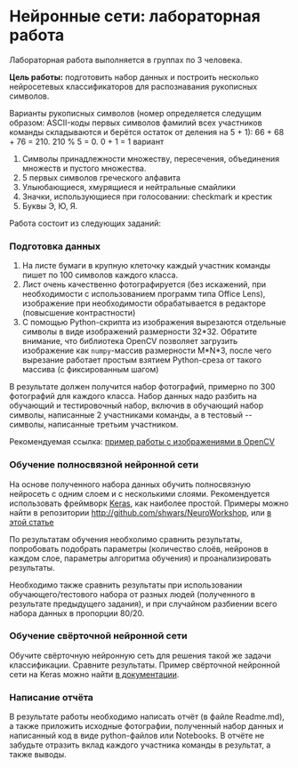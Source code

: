 # Нейронные сети: лабораторная работа

Лабораторная работа выполняется в группах по 3 человека. 

**Цель работы:** подготовить набор данных и построить несколько нейросетевых классификаторов для распознавания рукописных символов. 

Варианты рукописных символов (номер определяется следущим образом: ASCII-коды первых символов фамилий всех участников команды складываются и берётся остаток от деления на 5 + 1): 66 + 68 + 76 = 210. 210 % 5 = 0. 0 + 1 = 1 вариант

1. Символы принадлежности множеству, пересечения, объединения множеств и пустого множества.
2. 5 первых символов греческого алфавита
3. Улыюбающиеся, хмурящиеся и нейтральные смайлики
4. Значки, использующиеся при голосовании: checkmark и крестик
5. Буквы Э, Ю, Я.

Работа состоит из следующих заданий:

### Подготовка данных

1. На листе бумаги в крупную клеточку каждый участник команды пишет по 100 символов каждого класса.
2. Лист очень качественно фотографируется (без искажений, при необходимости с использованием программ типа Office Lens), изображение при необходимости обрабатывается в редакторе (повысшение контрастности)
3. С помощью Python-скрипта из изображения вырезаются отдельные символы в виде изображений размерности 32\*32. Обратите внимание, что библиотека OpenCV позволяет загрузить изображение как `numpy`-массив размерности M\*N\*3, после чего вырезание работает простым взятием Python-среза от такого массива (с фиксированным шагом)

В результате должен получится набор фотографий, примерно по 300 фотографий для каждого класса. Набор данных надо разбить на обучающий и тестировочный набор, включив в обучающий набор символы, написанные 2 участниками команды, а в тестовый -- символы, написанные третьим участником.

Рекомендуемая ссылка: [пример работы с изображениями в OpenCV](https://arboook.com/kompyuternoe-zrenie/osnovnye-operatsii-s-izobrazheniyami-v-opencv-3-python/)

### Обучение полносвязной нейронной сети 

На основе полученного набора данных обучить полносвязную нейросеть с одним слоем и с несколькими слоями. Рекомендуется использовать фреймворк [Keras](https://keras.io/), как наиболее простой. Примеры можно найти в репозитории http://github.com/shwars/NeuroWorkshop, или [в этой статье](https://habr.com/ru/company/wunderfund/blog/314242/)

По результатам обучения необхолимо сравнить результаты, попробовать подобрать параметры (количество слоёв, нейронов в каждом слое, параметры алгоритма обучения) и проанализировать результаты.

Необходимо также сравнить результаты при использовании обучающего/тестового набора от разных людей (полученного в результате предыдущего задания), и при случайном разбиении всего набора данных в пропорции 80/20.

### Обучение свёрточной нейронной сети

Обучите свёрточную нейронную сеть для решения такой же задачи классификации. Сравните результаты. Пример свёрточной нейронной сети на Keras можно найти [в документации](https://keras.io/examples/mnist_cnn/).

### Написание отчёта

В результате работы необходимо написать отчёт (в файле Readme.md), а также приложить исходные фотографии, полученный набор данных и написанный код в виде python-файлов или Notebooks. В отчёте не забудьте отразить вклад каждого участника команды в результат, а также выводы.
